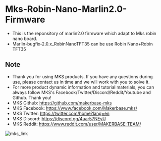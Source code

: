 # Mks-Robin-Nano-Marlin2.0-Firmware
- This is the reponsitory of marlin2.0 firmware which adapt to Mks robin nano board.
- Marlin-bugfix-2.0.x_RobinNanoTFT35 can be use Robin Nano+Robin TFT35

## Note
- Thank you for using MKS products. If you have any questions during use, please contact us in time and we will work with you to solve it.
- For more product dynamic information and tutorial materials, you can always follow MKS's Facebook/Twitter/Discord/Reddit/Youtube and Github. Thank you!
- MKS Github: https://github.com/makerbase-mks  
- MKS Facebook: https://www.facebook.com/Makerbase.mks/  
- MKS Twitter: https://twitter.com/home?lang=en  
- MKS Discord: https://discord.gg/4uar57NEyU
- MKS Reddit: https://www.reddit.com/user/MAKERBASE-TEAM/ 

![mks_link](https://user-images.githubusercontent.com/12979070/149612811-580ccea5-a7f6-4454-bb3b-4cd1e4a438ce.png)
